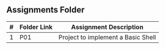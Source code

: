 ## Assignments Folder

|  #  | Folder Link        | Assignment Description                                             |
| :---: | ---------------- | ------------------------------------------------------------------ |
|   1   |  P01  | Project to implement a Basic Shell |
